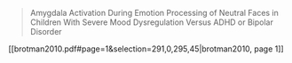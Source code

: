 > Amygdala Activation During Emotion Processing of Neutral Faces in Children With Severe Mood Dysregulation Versus ADHD or Bipolar Disorder

[[brotman2010.pdf#page=1&selection=291,0,295,45|brotman2010, page 1]]

